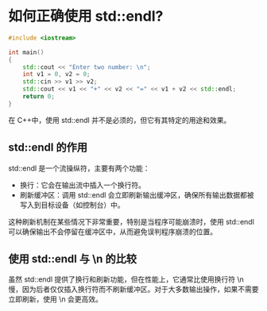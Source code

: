 # 如何正确使用 std::endl? 

```cpp
#include <iostream>

int main()
{
    std::cout << "Enter two number: \n";
    int v1 = 0, v2 = 0;
    std::cin >> v1 >> v2;
    std::cout << v1 << "+" << v2 << "=" << v1 + v2 << std::endl;
    return 0;
}
```

在 C++中，使用 std::endl 并不是必须的，但它有其特定的用途和效果。

## std::endl 的作用

std::endl 是一个流操纵符，主要有两个功能：

- 换行：它会在输出流中插入一个换行符。
- 刷新缓冲区：调用 std::endl 会立即刷新输出缓冲区，确保所有输出数据都被写入到目标设备（如控制台）中。

这种刷新机制在某些情况下非常重要，特别是当程序可能崩溃时，使用 std::endl 可以确保输出不会停留在缓冲区中，从而避免误判程序崩溃的位置。

## 使用 std::endl 与 \n 的比较

虽然 std::endl 提供了换行和刷新功能，但在性能上，它通常比使用换行符 \n 慢，因为后者仅仅插入换行符而不刷新缓冲区。对于大多数输出操作，如果不需要立即刷新，使用 \n 会更高效。

